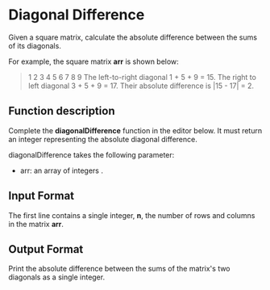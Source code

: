 # Diagonal Difference
Given a square matrix, calculate the absolute difference between the sums of its diagonals.

For example, the square matrix __arr__ is shown below:
> 1 2 3
 4 5 6
 7 8 9
The left-to-right diagonal 1 + 5 + 9 = 15. The right to left diagonal 3 + 5 + 9 = 17. Their absolute difference is |15 - 17| = 2.

## Function description
Complete the __diagonalDifference__ function in the editor below. It must return an integer representing the absolute diagonal difference.

diagonalDifference takes the following parameter:
- arr: an array of integers .

## Input Format
The first line contains a single integer, __n__, the number of rows and columns in the matrix __arr__. 

## Output Format
Print the absolute difference between the sums of the matrix's two diagonals as a single integer.
